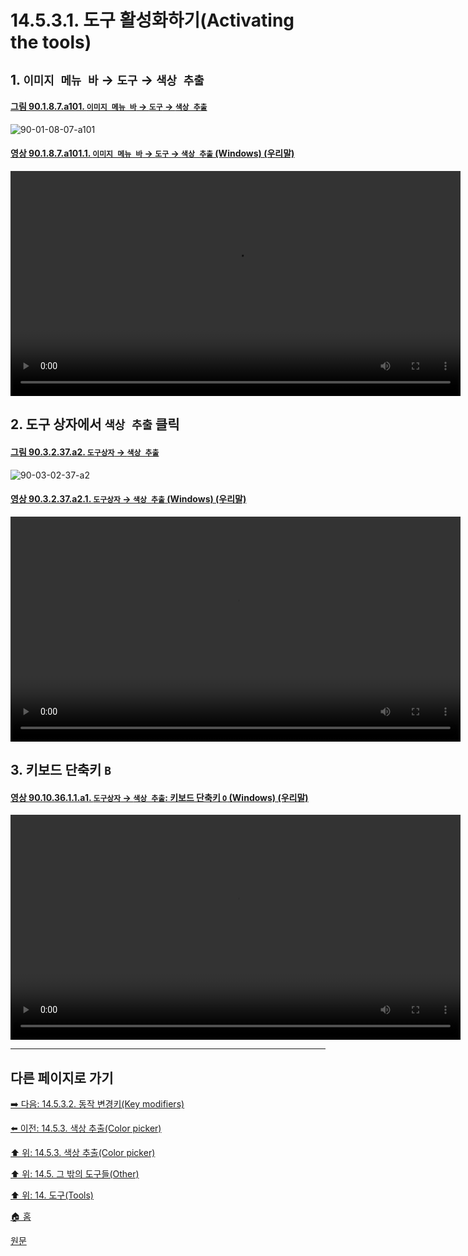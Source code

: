 # 14.5.3.1. 도구 활성화하기(Activating the tools)

<a id="14-05-03-01-s1"></a>

## 1. `이미지 메뉴 바` → `도구` → `색상 추출`

<a id="90-01-08-07-a101"></a>

#### [그림 90.1.8.7.a101. `이미지 메뉴 바` → `도구` → `색상 추출`](./90-01-08-07-color_picker.md#90-01-08-07-a101)
![90-01-08-07-a101](https://github.com/wonder13662/gimp/assets/15767104/30c77e05-7660-402f-882b-9f1830a7c5eb)

<a id="90-01-08-07-a101-01"></a>

#### [영상 90.1.8.7.a101.1. `이미지 메뉴 바` → `도구` → `색상 추출` (Windows) (우리말)](./90-01-08-07-color_picker.md#90-01-08-07-a101-01)
<video controls="controls" width="720" src="https://github.com/wonder13662/gimp/assets/15767104/931ed604-cf0d-4475-b1ce-1c88c1f8c45d"></video>

<a id="14-05-03-01-s2"></a>

## 2. 도구 상자에서 `색상 추출` 클릭

<a id="90-03-02-37-a2"></a>

#### [그림 90.3.2.37.a2. `도구상자` → `색상 추출`](./90-03-02-37-color_picker.md#90-03-02-37-a2)
![90-03-02-37-a2](https://github.com/wonder13662/gimp/assets/15767104/92807e43-d7d2-49ab-89cb-e4e343aa5fd7)

<a id="90-03-02-37-a2-01"></a>

#### [영상 90.3.2.37.a2.1. `도구상자` → `색상 추출` (Windows) (우리말)](./90-03-02-37-color_picker.md#90-03-02-37-a2-01)
<video controls="controls" width="720" src="https://github.com/wonder13662/gimp/assets/15767104/980ba68e-57bd-4f37-bbd8-e6c085585b5c"></video>

<a id="14-05-03-01-s3"></a>

## 3. 키보드 단축키 `B`

<a id="90-10-36-01-01-a1"></a>

#### [영상 90.10.36.1.1.a1. `도구상자` → `색상 추출`: 키보드 단축키 `O` (Windows) (우리말)](./90-10-36-01-01-o.md#90-10-36-01-01-a1)
<video controls="controls" width="720" src="https://github.com/wonder13662/gimp/assets/15767104/55c8d0a8-235e-4033-8e9d-bb673ebd9060"></video>

***

## 다른 페이지로 가기

[➡️ 다음: 14.5.3.2. 동작 변경키(Key modifiers)](./14-05-03-02-key_modifiers.md)

[⬅️ 이전: 14.5.3. 색상 추출(Color picker)](./14-05-03-00-color-picker.md)

[⬆️ 위: 14.5.3. 색상 추출(Color picker)](./14-05-03-00-color-picker.md)

[⬆️ 위: 14.5. 그 밖의 도구들(Other)](./14-05-00-other.md)

[⬆️ 위: 14. 도구(Tools)](./14-00-tools.md)

[🏠 홈](./00-home.md)

[원문](https://docs.gimp.org/2.10/ko/gimp-tool-color-picker.html#idm16669)